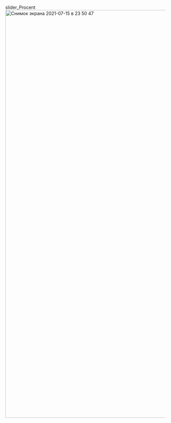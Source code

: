 slider_Procent
<img width="1280" alt="Снимок экрана 2021-07-15 в 23 50 47" src="https://user-images.githubusercontent.com/64588396/125855799-26475197-a0f0-46f7-8571-8fd2fbb7ee92.png">
